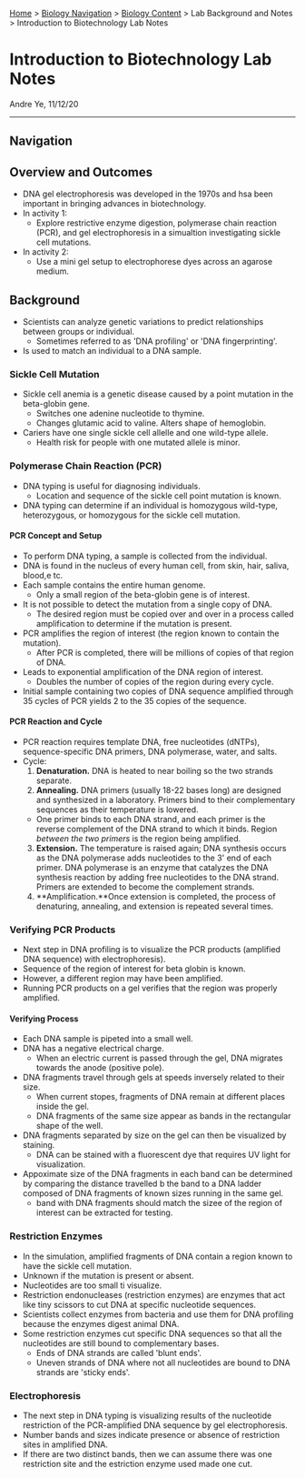 [Home](https://andre-ye.github.io) > [Biology Navigation](https://andre-ye.github.io/biology/biology_navigation) > [Biology Content](https://andre-ye.github.io/biology/biology_navigation#biology-content) > Lab Background and Notes > Introduction to Biotechnology Lab Notes

# Introduction to Biotechnology Lab Notes
Andre Ye, 11/12/20

---

## Navigation

## Overview and Outcomes
- DNA gel electrophoresis was developed in the 1970s and hsa been important in bringing advances in biotechnology.
- In activity 1: 
  - Explore restrictive enzyme digestion, polymerase chain reaction (PCR), and gel electrophoresis in a simualtion investigating sickle cell mutations.
- In activity 2:
  - Use a mini gel setup to electrophorese dyes across an agarose medium.

## Background
- Scientists can analyze genetic variations to predict relationships between groups or individual.
  - Sometimes referred to as 'DNA profiling' or 'DNA fingerprinting'.
- Is used to match an individual to a DNA sample.

### Sickle Cell Mutation
- Sickle cell anemia is a genetic disease caused by a point mutation in the beta-globin gene.
  - Switches one adenine nucleotide to thymine.
  - Changes glutamic acid to valine. Alters shape of hemoglobin.
- Cariers have one single sickle cell allelle and one wild-type allele.
  - Health risk for people with one mutated allele is minor.

### Polymerase Chain Reaction (PCR)
- DNA typing is useful for diagnosing individuals.
  - Location and sequence of the sickle cell point mutation is known.
- DNA typing can determine if an individual is homozygous wild-type, heterozygous, or homozygous for the sickle cell mutation.

#### PCR Concept and Setup
- To perform DNA typing, a sample is collected from the individual.
- DNA is found in the nucleus of every human cell, from skin, hair, saliva, blood,e tc.
- Each sample contains the entire human genome.
  - Only a small region of the beta-globin gene is of interest.
- It is not possible to detect the mutation from a single copy of DNA.
  - The desired region must be copied over and over in a process called amplification to determine if the mutation is present.
- PCR amplifies the region of interest (the region known to contain the mutation). 
  - After PCR is completed, there will be millions of copies of that region of DNA.
- Leads to exponential amplification of the DNA region of interest.
  - Doubles the number of copies of the region during every cycle.
- Initial sample containing two copies of DNA sequence amplified through 35 cycles of PCR yields 2 to the 35 copies of the sequence.

#### PCR Reaction and Cycle
- PCR reaction requires template DNA, free nucleotides (dNTPs), sequence-specific DNA primers, DNA polymerase, water, and salts.
- Cycle:
  1. **Denaturation.** DNA is heated to near boiling so the two strands separate.
  2. **Annealing.** DNA primers (usually 18-22 bases long) are designed and synthesized in a laboratory. Primers bind to their complementary sequences as their temperature is lowered.
    - One primer binds to each DNA strand, and each primer is the reverse complement of the DNA strand to which it binds. Region *between the two primers* is the region being amplified.
  3. **Extension.** The temperature is raised again; DNA synthesis occurs as the DNA polymerase adds nucleotides to the 3' end of each primer. DNA polymerase is an enzyme that catalyzes the DNA synthesis reaction by adding free nucleotides to the DNA strand. Primers are extended to become the complement strands. 
  4. **Amplification.**Once extension is completed, the process of denaturing, annealing, and extension is repeated several times.

### Verifying PCR Products
- Next step in DNA profiling is to visualize the PCR products (amplified DNA sequence) with electrophoresis).
- Sequence of the region of interest for beta globin is known.
- However, a different region may have been amplified.
- Running PCR products on a gel verifies that the region was properly amplified.

#### Verifying Process
- Each DNA sample is pipeted into a small well.
- DNA has a negative electrical charge.
  - When an electric current is passed through the gel, DNA migrates towards the anode (positive pole).
- DNA fragments travel through gels at speeds inversely related to their size.
  - When current stopes, fragments of DNA remain at different places inside the gel.
  - DNA fragments of the same size appear as bands in the rectangular shape of the well.
- DNA fragments separated by size on the gel can then be visualized by staining.
  - DNA can be stained with a fluorescent dye that requires UV light for visualization.
- Appoximate size of the DNA fragments in each band can be determined by comparing the distance travelled b the band to a DNA ladder composed of DNA fragments of known sizes running in the same gel.
  - band with DNA fragments should match the sizee of the region of interest can be extracted for testing.
  
### Restriction Enzymes
- In the simulation, amplified fragments of DNA contain a region known to have the sickle cell mutation.
- Unknown if the mutation is present or absent.
- Nucleotides are too small ti visualize.
- Restriction endonucleases (restriction enzymes) are enzymes that act like tiny scissors to cut DNA at specific nucleotide sequences.
- Scientists collect enzymes from bacteria and use them for DNA profiling because the enzymes digest animal DNA.
- Some restriction enzymes cut specific DNA sequences so that all the nucleotides are still bound to complementary bases.
  - Ends of DNA strands are called 'blunt ends'.
  - Uneven strands of DNA where not all nucleotides are bound to DNA strands are 'sticky ends'.
  
### Electrophoresis
- The next step in DNA typing is visualizing results of the nucleotide restriction of the PCR-amplified DNA sequence by gel electrophoresis.
- Number bands and sizes indicate presence or absence of restriction sites in amplified DNA.
- If there are two distinct bands, then we can assume there was one restriction site and the estriction enzyme used made one cut.
